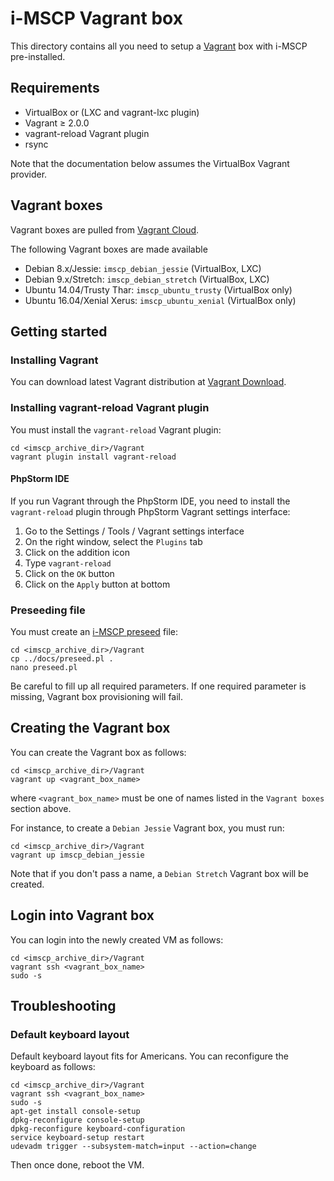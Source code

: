 # i-MSCP Vagrant box

This directory contains all you need to setup a
[Vagrant](http://www.vagrantup.com/) box with i-MSCP pre-installed.

## Requirements

- VirtualBox or (LXC and vagrant-lxc plugin)
- Vagrant ≥ 2.0.0
- vagrant-reload Vagrant plugin
- rsync

Note that the documentation below assumes the VirtualBox Vagrant provider.

## Vagrant boxes

Vagrant boxes are pulled from [Vagrant Cloud](https://app.vagrantup.com/).

The following Vagrant boxes are made available

- Debian 8.x/Jessie: `imscp_debian_jessie` (VirtualBox, LXC)
- Debian 9.x/Stretch: `imscp_debian_stretch` (VirtualBox, LXC)
- Ubuntu 14.04/Trusty Thar: `imscp_ubuntu_trusty` (VirtualBox only)
- Ubuntu 16.04/Xenial Xerus: `imscp_ubuntu_xenial` (VirtualBox only)

## Getting started

### Installing Vagrant

You can download latest Vagrant distribution at
[Vagrant Download](https://www.vagrantup.com/downloads.html).

### Installing vagrant-reload Vagrant plugin

You must install the `vagrant-reload` Vagrant plugin:

```
cd <imscp_archive_dir>/Vagrant
vagrant plugin install vagrant-reload
```

#### PhpStorm IDE

If you run Vagrant through the PhpStorm IDE, you need to install the
`vagrant-reload` plugin through PhpStorm Vagrant settings interface:

1. Go to the Settings / Tools / Vagrant settings interface
2. On the right window, select the `Plugins` tab
3. Click on the addition icon
4. Type `vagrant-reload`
5. Click on the `OK` button
6. Click on the `Apply` button at bottom

### Preseeding file

You must create an
[i-MSCP preseed](https://wiki.i-mscp.net/doku.php?id=start:preseeding) file:

```
cd <imscp_archive_dir>/Vagrant
cp ../docs/preseed.pl .
nano preseed.pl
```

Be careful to fill up all required parameters. If one required parameter is
missing, Vagrant box provisioning will fail.

## Creating the Vagrant box

You can create the Vagrant box as follows:

```
cd <imscp_archive_dir>/Vagrant
vagrant up <vagrant_box_name>
```

where `<vagrant_box_name>` must be one of names listed in the `Vagrant boxes`
section above.

For instance, to create a `Debian Jessie` Vagrant box, you must run:

```
cd <imscp_archive_dir>/Vagrant
vagrant up imscp_debian_jessie
```

Note that if you don't pass a name, a `Debian Stretch` Vagrant box will be
created.

## Login into Vagrant box

You can login into the newly created VM as follows:

```
cd <imscp_archive_dir>/Vagrant
vagrant ssh <vagrant_box_name>
sudo -s
```

## Troubleshooting

### Default keyboard layout

Default keyboard layout fits for Americans. You can reconfigure the keyboard as
follows:

```
cd <imscp_archive_dir>/Vagrant
vagrant ssh <vagrant_box_name>
sudo -s
apt-get install console-setup
dpkg-reconfigure console-setup
dpkg-reconfigure keyboard-configuration
service keyboard-setup restart
udevadm trigger --subsystem-match=input --action=change
```

Then once done, reboot the VM.

